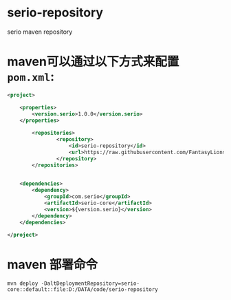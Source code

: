 # serio-repository
serio maven repository

# maven可以通过以下方式来配置 `pom.xml`:

```XML
<project>

	<properties>
		<version.serio>1.0.0</version.serio>
	</properties>
	
        <repositories>
                <repository>
                    <id>serio-repository</id>
                    <url>https://raw.githubusercontent.com/FantasyLions/serio-repository/master</url>
                </repository>
        </repositories>	

        
	<dependencies>
		<dependency>
			<groupId>com.serio</groupId>
			<artifactId>serio-core</artifactId>
			<version>${version.serio}</version>
		</dependency>
	</dependencies>
	
</project>
```

# maven 部署命令

```SHEEL
mvn deploy -DaltDeploymentRepository=serio-core::default::file:D:/DATA/code/serio-repository
```

